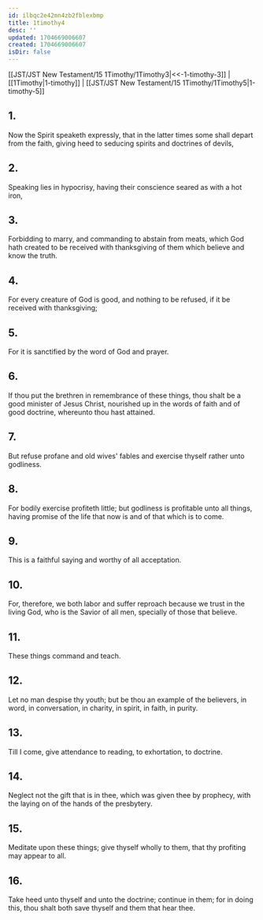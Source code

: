 ```yaml
---
id: ilbqc2e42mn4zb2fblexbmp
title: 1timothy4
desc: ''
updated: 1704669006607
created: 1704669006607
isDir: false
---
```

[[JST/JST New Testament/15 1Timothy/1Timothy3|<<-1-timothy-3]] | [[1Timothy|1-timothy]] | [[JST/JST New Testament/15 1Timothy/1Timothy5|1-timothy-5]]
## 1.
Now the Spirit speaketh expressly, that in the latter times some shall depart from the faith, giving heed to seducing spirits and doctrines of devils,
## 2.
Speaking lies in hypocrisy, having their conscience seared as with a hot iron,
## 3.
Forbidding to marry, and commanding to abstain from meats, which God hath created to be received with thanksgiving of them which believe and know the truth.
## 4.
For every creature of God is good, and nothing to be refused, if it be received with thanksgiving;
## 5.
For it is sanctified by the word of God and prayer.
## 6.
If thou put the brethren in remembrance of these things, thou shalt be a good minister of Jesus Christ, nourished up in the words of faith and of good doctrine, whereunto thou hast attained.
## 7.
But refuse profane and old wives\' fables and exercise thyself rather unto godliness.
## 8.
For bodily exercise profiteth little; but godliness is profitable unto all things, having promise of the life that now is and of that which is to come.
## 9.
This is a faithful saying and worthy of all acceptation.
## 10.
For, therefore, we both labor and suffer reproach because we trust in the living God, who is the Savior of all men, specially of those that believe.
## 11.
These things command and teach.
## 12.
Let no man despise thy youth; but be thou an example of the believers, in word, in conversation, in charity, in spirit, in faith, in purity.
## 13.
Till I come, give attendance to reading, to exhortation, to doctrine.
## 14.
Neglect not the gift that is in thee, which was given thee by prophecy, with the laying on of the hands of the presbytery.
## 15.
Meditate upon these things; give thyself wholly to them, that thy profiting may appear to all.
## 16.
Take heed unto thyself and unto the doctrine; continue in them; for in doing this, thou shalt both save thyself and them that hear thee.

